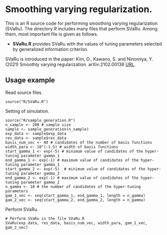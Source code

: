# Smoothing varying regularization.
This is an R source code for performing smoothing varying regularization (SVaRu). The directory *R* includes many files that perform SVaRu. Among them, most important file is given as follows.
- **SVaRu.R** provides SVaRu with the values of tuning parameters selected by generalized information criterion. 

SVaRu is introduced in the paper:
Kim, D., Kawano, S. and Ninomiya, Y. (2021) Smoothly varying regularization. arXiv:2102.00136 [URL](https://arxiv.org/abs/2102.00136).

## Usage example
Read source files.
```
source("R/SVaRu.R")
```

Setting of simulation.
```
source("R/sample_generation.R")
n_sample <- 200 # sample size
sample <- sample_generation(n_sample)
exp_data <- sample$exp_data
res_data <- sample$res_data
basis_num_vec <- 40 # candidates of the number of basis functions
width_para <- 10^(-1.5) # width of basis functions
start_gamma_1 <- exp(-5) # minimum value of candidates of the hyper-tuning parameter gamma_1
end_gamma_1 <- exp(-1) # maximum value of candidates of the hyper-tuning parameter gamma_1
start_gamma_2 <- exp(-5)  # minimum value of candidates of the hyper-tuning parameter gamma_2
end_gamma_2 <- exp(-1) # maximum value of candidates of the hyper-tuning parameter gamma_2
n_gamma <- 10 # the number of candidates of the hyper-tuning parameters
gam_1_vec <- seq(start_gamma_1, end_gamma_1, length = n_gamma)
gam_2_vec <- seq(start_gamma_2, end_gamma_2, length = n_gamma)
```

Perform SVaRu.
```
# Perform SVaRu in the file SVaRu.R
SVaRu(exp_data, res_data, basis_num_vec, width_para, gam_1_vec, gam_2_vec)
```
